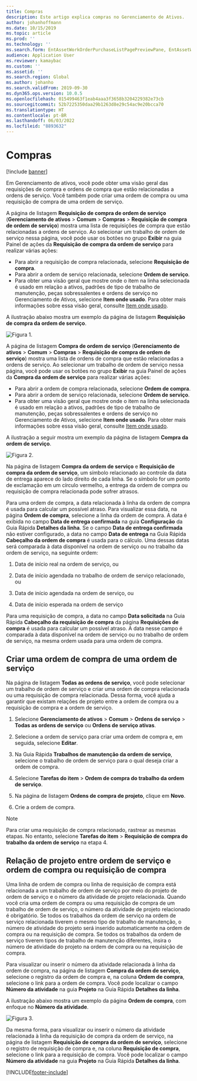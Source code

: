 ```yaml
---
title: Compras
description: Este artigo explica compras no Gerenciamento de Ativos.
author: johanhoffmann
ms.date: 10/15/2019
ms.topic: article
ms.prod: ''
ms.technology: ''
ms.search.form: EntAssetWorkOrderPurchaseListPagePreviewPane, EntAssetWorkOrderPurchaseListPage, EntAssetWorkOrderPurchaseLineAmountInfoPart, EntAssetWorkOrderPurchReqListPage
audience: Application User
ms.reviewer: kamaybac
ms.custom: ''
ms.assetid: ''
ms.search.region: Global
ms.author: johanho
ms.search.validFrom: 2019-09-30
ms.dyn365.ops.version: 10.0.5
ms.openlocfilehash: 015499463f1eab4aaa3f3658b3204229382e73cb
ms.sourcegitcommit: 52b7225350daa29b1263d8e29c54ac9e20bcca70
ms.translationtype: HT
ms.contentlocale: pt-BR
ms.lasthandoff: 06/03/2022
ms.locfileid: "8893632"
---
```

# <a name="procurement"></a>Compras

[!include [banner](../../includes/banner.md)]

Em Gerenciamento de ativos, você pode obter uma visão geral das requisições de compra e ordens de compra que estão relacionadas a ordens de serviço. Você também pode criar uma ordem de compra ou uma requisição de compra de uma ordem de serviço.

A página de listagem **Requisição de compra de ordem de serviço** (**Gerenciamento de ativos** > **Comum** > **Compras** > **Requisição de compra de ordem de serviço**) mostra uma lista de requisições de compra que estão relacionadas a ordens de serviço. Ao selecionar um trabalho de ordem de serviço nessa página, você pode usar os botões no grupo **Exibir** na guia Painel de ações da **Requisição de compra da ordem de serviço** para realizar várias ações:

- Para abrir a requisição de compra relacionada, selecione **Requisição de compra**. 
- Para abrir a ordem de serviço relacionada, selecione **Ordem de serviço**.
- Para obter uma visão geral que mostre onde o item na linha selecionada é usado em relação a ativos, padrões de tipo de trabalho de manutenção, peças sobressalentes e ordens de serviço no Gerenciamento de Ativos, selecione **Item onde usado**. Para obter mais informações sobre essa visão geral, consulte [Item onde usado](../controlling-and-reporting/item-where-used.md).

A ilustração abaixo mostra um exemplo da página de listagem **Requisição de compra da ordem de serviço**.

![Figura 1.](media/08-work-orders.png)


A página de listagem **Compra de ordem de serviço** (**Gerenciamento de ativos** > **Comum** > **Compras** > **Requisição de compra de ordem de serviço**) mostra uma lista de ordens de compra que estão relacionadas a ordens de serviço. Ao selecionar um trabalho de ordem de serviço nessa página, você pode usar os botões no grupo **Exibir** na guia Painel de ações da **Compra da ordem de serviço** para realizar várias ações:

- Para abrir a ordem de compra relacionada, selecione **Ordem de compra**. 
- Para abrir a ordem de serviço relacionada, selecione **Ordem de serviço**.
- Para obter uma visão geral que mostre onde o item na linha selecionada é usado em relação a ativos, padrões de tipo de trabalho de manutenção, peças sobressalentes e ordens de serviço no Gerenciamento de Ativos, selecione **Item onde usado**. Para obter mais informações sobre essa visão geral, consulte [Item onde usado](../controlling-and-reporting/item-where-used.md).

A ilustração a seguir mostra um exemplo da página de listagem **Compra da ordem de serviço**.

![Figura 2.](media/09-work-orders.png)


Na página de listagem **Compra da ordem de serviço** e **Requisição de compra da ordem de serviço**, um símbolo relacionado ao controle da data de entrega aparece do lado direito de cada linha. Se o símbolo for um ponto de exclamação em um círculo vermelho, a entrega da ordem de compra ou requisição de compra relacionada pode sofrer atrasos.

Para uma ordem de compra, a data relacionada à linha da ordem de compra é usada para calcular um possível atraso. Para visualizar essa data, na página **Ordem de compra**, selecione a linha da ordem de compra. A data é exibida no campo **Data de entrega confirmada** na guia **Configuração** da Guia Rápida **Detalhes da linha**. Se o campo **Data de entrega confirmada** não estiver configurado, a data no campo **Data de entrega** na Guia Rápida **Cabeçalho da ordem de compra** é usada para o cálculo. Uma dessas datas será comparada à data disponível na ordem de serviço ou no trabalho da ordem de serviço, na seguinte ordem:

1. Data de início real na ordem de serviço, ou  

2. Data de início agendada no trabalho de ordem de serviço relacionado, ou 

3. Data de início agendada na ordem de serviço, ou 

4. Data de início esperada na ordem de serviço 

Para uma requisição de compra, a data no campo **Data solicitada** na Guia Rápida **Cabeçalho da requisição de compra** da página **Requisições de compra** é usada para calcular um possível atraso. A data nesse campo é comparada à data disponível na ordem de serviço ou no trabalho de ordem de serviço, na mesma ordem usada para uma ordem de compra.


## <a name="create-a-purchase-order-from-a-work-order"></a>Criar uma ordem de compra de uma ordem de serviço

Na página de listagem **Todas as ordens de serviço**, você pode selecionar um trabalho de ordem de serviço e criar uma ordem de compra relacionada ou uma requisição de compra relacionada. Dessa forma, você ajuda a garantir que existam relações de projeto entre a ordem de compra ou a requisição de compra e a ordem de serviço.

1. Selecione **Gerenciamento de ativos** > **Comum** > **Ordens de serviço** > **Todas as ordens de serviço** ou **Ordens de serviço ativas**.

2. Selecione a ordem de serviço para criar uma ordem de compra e, em seguida, selecione **Editar**.

3. Na Guia Rápida **Trabalhos de manutenção da ordem de serviço**, selecione o trabalho de ordem de serviço para o qual deseja criar a ordem de compra.

4. Selecione **Tarefas do item** > **Ordem de compra do trabalho da ordem de serviço**.

5. Na página de listagem **Ordens de compra de projeto**, clique em **Novo**.

6. Crie a ordem de compra.

>[!NOTE]
>Para criar uma requisição de compra relacionado, rastrear as mesmas etapas. No entanto, selecione **Tarefas do item** > **Requisição de compra do trabalho da ordem de serviço** na etapa 4.


## <a name="project-relation-between-work-order-and-purchase-order-or-purchase-requisition"></a>Relação de projeto entre ordem de serviço e ordem de compra ou requisição de compra

Uma linha de ordem de compra ou linha de requisição de compra está relacionada a um trabalho de ordem de serviço por meio do projeto de ordem de serviço e o número da atividade de projeto relacionada. Quando você cria uma ordem de compra ou uma requisição de compra de um trabalho de ordem de serviço, o número da atividade de projeto relacionado é obrigatório. Se todos os trabalhos da ordem de serviço na ordem de serviço relacionada tiverem o mesmo tipo de trabalho de manutenção, o número de atividade do projeto será inserido automaticamente na ordem de compra ou na requisição de compra. Se todos os trabalhos da ordem de serviço tiverem tipos de trabalho de manutenção diferentes, insira o número de atividade do projeto na ordem de compra ou na requisição de compra.

Para visualizar ou inserir o número da atividade relacionada à linha da ordem de compra, na página de listagem **Compra da ordem de serviço**, selecione o registro da ordem de compra e, na coluna **Ordem de compra**, selecione o link para a ordem de compra. Você pode localizar o campo **Número da atividade** na guia **Projeto** na Guia Rápida **Detalhes da linha**.

A ilustração abaixo mostra um exemplo da página **Ordem de compra**, com enfoque no **Número da atividade**.

![Figura 3.](media/10-work-orders.png)

Da mesma forma, para visualizar ou inserir o número da atividade relacionada à linha da requisição de compra da ordem de serviço, na página de listagem **Requisição de compra da ordem de serviço**, selecione o registro de requisição de compra e, na coluna **Requisição de compra**, selecione o link para a requisição de compra. Você pode localizar o campo **Número da atividade** na guia **Projeto** na Guia Rápida **Detalhes da linha**.



[!INCLUDE[footer-include](../../../includes/footer-banner.md)]